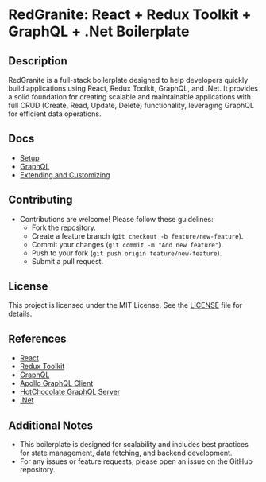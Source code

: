 # RedGranite: React + Redux Toolkit + GraphQL + .Net Boilerplate

## Description
RedGranite is a full-stack boilerplate designed to help developers quickly build applications using React, Redux Toolkit, GraphQL, and .Net. It provides a solid foundation for creating scalable and maintainable applications with full CRUD (Create, Read, Update, Delete) functionality, leveraging GraphQL for efficient data operations.

## Docs
- [Setup](https://github.com/jasonabanico/RedGranite/blob/main/docs/setup.md)
- [GraphQL](https://github.com/jasonabanico/RedGranite/blob/main/docs/graphql.md)
- [Extending and Customizing](https://github.com/jasonabanico/RedGranite/blob/main/docs/customizing.md)

## Contributing
- Contributions are welcome! Please follow these guidelines:
  - Fork the repository.
  - Create a feature branch (`git checkout -b feature/new-feature`).
  - Commit your changes (`git commit -m "Add new feature"`).
  - Push to your fork (`git push origin feature/new-feature`).
  - Submit a pull request.

## License
This project is licensed under the MIT License. See the [LICENSE](LICENSE) file for details.

## References
- [React](https://reactjs.org/)
- [Redux Toolkit](https://redux-toolkit.js.org/)
- [GraphQL](https://graphql.org/)
- [Apollo GraphQL Client](https://www.apollographql.com/docs/react/development-testing/static-typing)
- [HotChocolate GraphQL Server](https://chillicream.com/docs/hotchocolate/v13)
- [.Net](https://docs.microsoft.com/en-us/dotnet/)

## Additional Notes
- This boilerplate is designed for scalability and includes best practices for state management, data fetching, and backend development.
- For any issues or feature requests, please open an issue on the GitHub repository.
